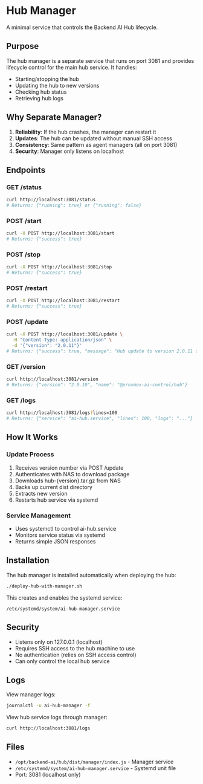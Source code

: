 # Hub Manager

A minimal service that controls the Backend AI Hub lifecycle.

## Purpose

The hub manager is a separate service that runs on port 3081 and provides lifecycle control for the main hub service. It handles:
- Starting/stopping the hub
- Updating the hub to new versions
- Checking hub status
- Retrieving hub logs

## Why Separate Manager?

1. **Reliability**: If the hub crashes, the manager can restart it
2. **Updates**: The hub can be updated without manual SSH access
3. **Consistency**: Same pattern as agent managers (all on port 3081)
4. **Security**: Manager only listens on localhost

## Endpoints

### GET /status
```bash
curl http://localhost:3081/status
# Returns: {"running": true} or {"running": false}
```

### POST /start
```bash
curl -X POST http://localhost:3081/start
# Returns: {"success": true}
```

### POST /stop
```bash
curl -X POST http://localhost:3081/stop
# Returns: {"success": true}
```

### POST /restart
```bash
curl -X POST http://localhost:3081/restart
# Returns: {"success": true}
```

### POST /update
```bash
curl -X POST http://localhost:3081/update \
  -H "Content-Type: application/json" \
  -d '{"version": "2.0.11"}'
# Returns: {"success": true, "message": "Hub update to version 2.0.11 started"}
```

### GET /version
```bash
curl http://localhost:3081/version
# Returns: {"version": "2.0.10", "name": "@proxmox-ai-control/hub"}
```

### GET /logs
```bash
curl http://localhost:3081/logs?lines=100
# Returns: {"service": "ai-hub.service", "lines": 100, "logs": "..."}
```

## How It Works

### Update Process
1. Receives version number via POST /update
2. Authenticates with NAS to download package
3. Downloads hub-{version}.tar.gz from NAS
4. Backs up current dist directory
5. Extracts new version
6. Restarts hub service via systemd

### Service Management
- Uses systemctl to control ai-hub.service
- Monitors service status via systemd
- Returns simple JSON responses

## Installation

The hub manager is installed automatically when deploying the hub:

```bash
./deploy-hub-with-manager.sh
```

This creates and enables the systemd service:
```
/etc/systemd/system/ai-hub-manager.service
```

## Security

- Listens only on 127.0.0.1 (localhost)
- Requires SSH access to the hub machine to use
- No authentication (relies on SSH access control)
- Can only control the local hub service

## Logs

View manager logs:
```bash
journalctl -u ai-hub-manager -f
```

View hub service logs through manager:
```bash
curl http://localhost:3081/logs
```

## Files

- `/opt/backend-ai/hub/dist/manager/index.js` - Manager service
- `/etc/systemd/system/ai-hub-manager.service` - Systemd unit file
- Port: 3081 (localhost only)